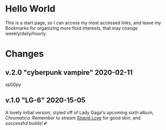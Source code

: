 # Hello World

This is a start page, so I can access my most accessed links, and leave my Bookmarks for organizing more fluid interests, that may change weekly/daily/hourly.

# Changes

## v.2.0 "cyberpunk vampire" 2020-02-11

sp00py

## v.1.0 "LG-6" 2020-15-05

A lovely initial version, styled off of Lady Gaga's upcoming sixth album, _Chromatica_. Remember to stream [Stupid Love](https://www.youtube.com/watch?v=5L6xyaeiV58) for good skin, and successful builds! 💕
